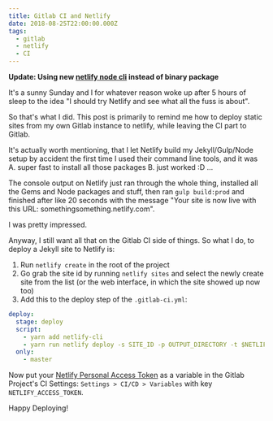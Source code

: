 ```yaml
---
title: Gitlab CI and Netlify
date: 2018-08-25T22:00:00.000Z
tags:
  - gitlab
  - netlify
  - CI
---
```

**Update: Using new [netlify node cli](https://cli.netlify.com/) instead of binary package**

It's a sunny Sunday and I for whatever reason woke up after 5 hours of sleep to the idea "I should try Netlify and see what all the fuss is about".

So that's what I did. This post is primarily to remind me how to deploy static sites from my own Gitlab instance to netlify, while leaving the CI part to Gitlab.

It's actually worth mentioning, that I let Netlify build my Jekyll/Gulp/Node setup by accident the first time I used their command line tools, and it was A. super fast to install all those packages B. just worked :D …

The console output on Netlify just ran through the whole thing, installed all the Gems and Node packages and stuff, then ran `gulp build:prod` and finished after like 20 seconds with the message "Your site is now live with this URL: somethingsomething.netlify.com".

I was pretty impressed.

Anyway, I still want all that on the Gitlab CI side of things. So what I do, to deploy a Jekyll site to Netlify is:

1. Run `netlify create` in the root of the project
2. Go grab the site id by running `netlify sites` and select the newly create site from the list (or the web interface, in which the site showed up now too)
3. Add this to the deploy step of the `.gitlab-ci.yml`:

```yaml
deploy:
  stage: deploy
  script:
    - yarn add netlify-cli
    - yarn run netlify deploy -s SITE_ID -p OUTPUT_DIRECTORY -t $NETLIFY_ACCESS_TOKEN
  only:
    - master
```

Now put your [Netlify Personal Access Token](https://app.netlify.com/account/applications) as a variable in the Gitlab Project's CI Settings: `Settings > CI/CD > Variables` with key `NETLIFY_ACCESS_TOKEN`.

Happy Deploying!
